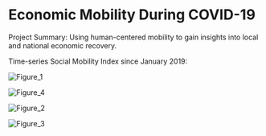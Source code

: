 # Economic Mobility During COVID-19
Project Summary: Using human-centered mobility to gain insights into local and national economic recovery. 


Time-series Social Mobility Index since January 2019:

![Figure_1](https://user-images.githubusercontent.com/57569396/108538471-d34e5680-72ac-11eb-8b9d-0f4a62305ba2.png)

![Figure_4](https://user-images.githubusercontent.com/57569396/108583617-acbe0900-7308-11eb-9af7-888ac69cf1e4.png)

![Figure_2](https://user-images.githubusercontent.com/57569396/108583236-1c7ec480-7306-11eb-9e2f-7f596e984614.png)

![Figure_3](https://user-images.githubusercontent.com/57569396/108583482-b5620f80-7307-11eb-92e6-9f691eba1b14.png)
